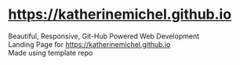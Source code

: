 https://katherinemichel.github.io
==============

Beautiful, Responsive, Git-Hub Powered Web Development <br>
Landing Page for https://katherinemichel.github.io <br>
Made using template repo
